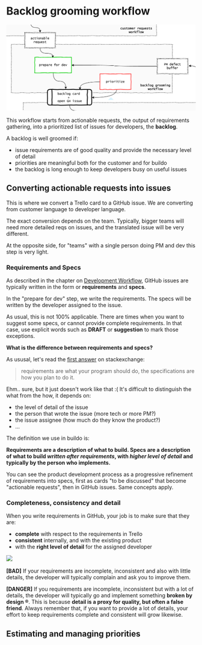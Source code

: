 # Backlog grooming workflow
![](backlog_grooming.png)

This workflow starts from actionable requests, the output of requirements gathering, into a prioritized list of issues for developers, the **backlog**.

A backlog is well groomed if:
- issue requirements are of good quality and provide the necessary level of detail
- priorities are meaningful both for the customer and for buildo
- the backlog is long enough to keep developers busy on useful issues

## Converting actionable requests into issues

This is where we convert a Trello card to a GitHub issue. We are converting from customer language to developer language.

The exact conversion depends on the team. Typically, bigger teams will need more detailed reqs on issues, and the translated issue will be very different.

At the opposite side, for "teams" with a single person doing PM and dev this step is very light.

### Requirements and Specs

As described in the chapter on [Development Workflow](../workflow/README.md), GitHub issues are typically written in the form or **requirements** and **specs**.

In the "prepare for dev" step, we write the requirements. The specs will be written by the developer assigned to the issue.

As usual, this is not 100% applicable. There are times when you want to suggest some specs, or cannot provide complete requirements. In that case, use explicit words such as **DRAFT** or **suggestion** to mark those exceptions.

**What is the difference between requirements and specs?**

As ususal, let's read the [first answer](http://programmers.stackexchange.com/questions/121289/what-is-the-difference-between-requirements-and-specifications) on stackexchange:

> requirements are what your program should do, the specifications are how you plan to do it.

Ehm.. sure, but it just doesn't work like that :( It's difficult to distinguish the what from the how, it depends on:

- the level of detail of the issue
- the person that wrote the issue (more tech or more PM?)
- the issue assignee (how much do they know the product?)
- ...

The definition we use in buildo is:

**Requirements are a description of what to build.
Specs are a description of what to build *written after requirements*, with *higher level of detail* and typically by the person who implements.**

You can see the product development process as a progressive refinement of requirements into specs, first as cards "to be discussed" that become "actionable requests", then in GitHub issues. Same concepts apply.

### Completeness, consistency and detail

When you write requirements in GitHub, your job is to make sure that they are:
- **complete** with respect to the requirements in Trello
- **consistent** internally, and with the existing product
- with the **right level of detail** for the assigned developer

![](reqs_quality_detail.png)

**[BAD]** If your requirements are incomplete, inconsistent and also with little details, the developer will typically complain and ask you to improve them.

**[DANGER]** If you requirements are incomplete, inconsistent but with a lot of details, the developer will typically go and implement something **broken by design ®**. This is because **detail is a proxy for quality, but often a false friend**. Always remember that, if you want to provide a lot of details, your effort to keep requirements complete and consistent will grow likewise.

## Estimating and managing priorities
